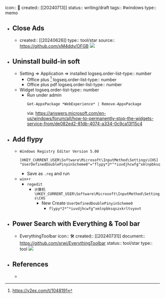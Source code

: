 icon:: 📝
created:: [[20240713]]
status:: writing/draft
tags:: #windows
type:: memo

- ## Close Ads
  - created::  [[20240626]]
    type:: tool/star
    source:: https://github.com/xM4ddy/OFGB
    ![](https://img.shields.io/github/stars/xM4ddy/OFGB)
- ## Uninstall build-in soft
  - Setting => Application => installed
    logseq.order-list-type:: number
    - Office plus [^china-office]
      logseq.order-list-type:: number
    - Office plus pdf
      logseq.order-list-type:: number
  - Widget
    logseq.order-list-type:: number
    - Run under admin
      ```shell
      Get-AppxPackage *WebExperience* | Remove-AppxPackage
      ```
      via: https://answers.microsoft.com/en-us/windows/forum/all/how-to-permanently-stop-the-widgets-service-from/de082ed2-81db-4074-a334-0c9ca13f15c4
- ## Add flypy
  - ```reg
    Windows Registry Editor Version 5.00
    
    [HKEY_CURRENT_USER\Software\Microsoft\InputMethod\Settings\CHS]
    "UserDefinedDoublePinyinScheme0"="flypy*2*^*iuvdjhcwfg^xmlnpbksqszxkrltvyovt"
    ```
    - Save as `.reg` and run
  - `win+r`
    - `regedit`
      - `计算机\HKEY_CURRENT_USER\Software\Microsoft\InputMethod\Settings\CHS`
        - New Create `UserDefinedDoublePinyinScheme0`
          - `flypy*2*^*iuvdjhcwfg^xmlnpbksqszxkrltvyovt`
- ## Power Search with Everything & Tool bar
  - EverythingToolbar
    icon:: 🛠
    created:: [[20240731]]
    document:: https://github.com/srwi/EverythingToolbar
    status:: tool/star
    type:: tool
    ![](https://img.shields.io/github/stars/srwi/EverythingToolbar)
- ## References
  - [^china-office]: https://v2ex.com/t/1048191